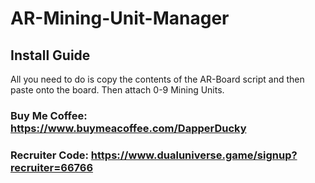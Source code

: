 # AR-Mining-Unit-Manager

## Install Guide

All you need to do is copy the contents of the AR-Board script and then paste onto the board. Then attach 0-9 Mining Units.

### Buy Me Coffee: https://www.buymeacoffee.com/DapperDucky

### Recruiter Code: https://www.dualuniverse.game/signup?recruiter=66766
